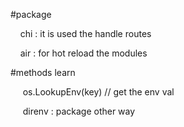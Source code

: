 #package

    chi : it is used the handle routes

    air : for hot reload the modules

  

#methods learn

     os.LookupEnv(key) // get the env val

     direnv : package other way